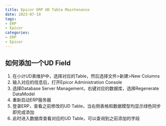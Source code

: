 ```yaml
---
title: Epicor ERP UD Table Maintenance
date: 2023-07-19
tags: 
- ERP
- Epicor
categories: 
- ERP
- Epicor
---
```


## 如何添加一个UD Field
1. 在小计UD表维护中，选择对应的Table，然后选择文件>新建>New Columns
2. 输入对应的信息后，打开Epicor Administration Console
3. 选择Database Server Management，右键对应的数据库，选择Regenerate DataModel
4. 重新启动ERP服务器
5. 登录ERP，查看之前修改的UD Table，当右侧表格和数据模型均显示绿色同步即完成添加
6. 此时进入数据库查看对应的UD Table，可以查询到之前添加的字段